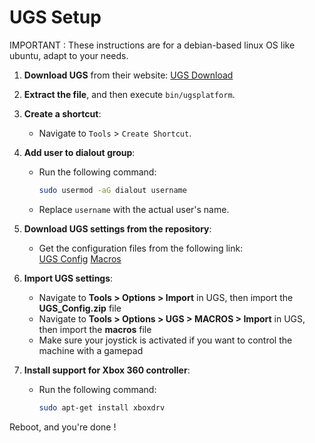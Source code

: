 # UGS Setup

IMPORTANT : These instructions are for a debian-based linux OS like ubuntu, adapt to your needs.

1. **Download UGS** from their website: [UGS Download](https://winder.github.io/ugs_website/download/)

2. **Extract the file**, and then execute `bin/ugsplatform`.

3. **Create a shortcut**:
   - Navigate to `Tools` > `Create Shortcut`.

4. **Add user to dialout group**:  
   - Run the following command:  
     ```bash
     sudo usermod -aG dialout username
     ```
   - Replace `username` with the actual user's name.

5. **Download UGS settings from the repository**:  
   - Get the configuration files from the following link:  
     [UGS Config](https://github.com/Acetoshi/OpenPlotter/blob/main/Software/UGS/ugs_config.zip)
     [Macros](https://github.com/Acetoshi/OpenPlotter/blob/main/Software/UGS/macros)  

6. **Import UGS settings**:  
   - Navigate to **Tools > Options > Import** in UGS, then import the **UGS_Config.zip** file
   - Navigate to **Tools > Options > UGS > MACROS > Import** in UGS, then import the **macros** file
   - Make sure your joystick is activated if you want to control the machine with a gamepad

7. **Install support for Xbox 360 controller**:  
   - Run the following command:  
     ```bash
     sudo apt-get install xboxdrv
     ```

Reboot, and you're done !